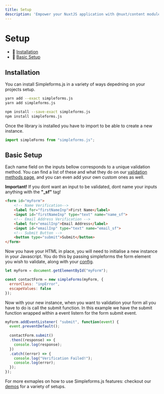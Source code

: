 ```yaml
---
title: Setup
description: 'Empower your NuxtJS application with @nuxt/content module: write in a content/ directory and fetch your Markdown, JSON, YAML and CSV files through a MongoDB like API, acting as a Git-based Headless CMS.'
---
```


# Setup

- 🔗 [Installation](#installation)
- 🔗 [Basic Setup](#basic-setup)

## Installation

You can install Simpleforms.js in a variety of ways depedning on your projects setup.

<code-group>
  <code-block label="yarn" active>

  ```bash
  yarn add --exact simpleforms.js
  yarn add simpleforms.js
  ```

  </code-block>
  <code-block label="npm">

  ```bash
  npm install --save-exact simpleforms.js
  npm install simpleforms.js
  ```

  </code-block>
</code-group>

Once the library is installed you have to import to be able to create a new instance.

```javascript
import simpleForms from "simpleforms.js";
```

## Basic Setup

Each name field on the inputs bellow corresponds to a unique validation method. You can find a list of these and what they do on our [validation methods page](/guide/validation-methods), and you can even add your own custom ones as well.

**Important!** If you dont want an input to be validated, dont name your inputs anything with the **"_sf"** tag!

```html
<form id="myForm">
    <!-- Name Verification-->
    <label for="firstNameInp">First Name</label>
    <input id="firstNameInp" type="text" name="name_sf">
    <!-- Email Address Verification -->
    <label for="emailInp">Email Address</label>
    <input id="emailInp" type="text" name="email_sf">
    <!-- Submit Button -->
    <button type="submit">Submit</button>
</form>
```

Now you have your HTML in place, you will need to initialise a new instance in your Javascript. You do this by passing simpleforms the form element you wish to validate, along with your [config](/guide/config).

```javascript
let myForm = document.getElementById("myForm");

const contactForm = new simpleForms(myForm, {
  errorClass: "inpError",
  escapeValues: false
});
```

Now with your new instance, when you want to validation your form all you have to do is call the submit function. In this example we have the submit function wrapped within a event listern for the form submit event.

```javascript
myForm.addEventListener( "submit", function(event) {
  event.preventDefault();
  
  contactForm.submit()
  .then((response) => {
    console.log(response);
  })
  .catch((error) => {
    console.log("Verification Failed!");
    console.log(error);
  });
});
```

For more exmaples on how to use Simpleforms.js features: checkout our [demos](/demo/counter) for a variety of setups.